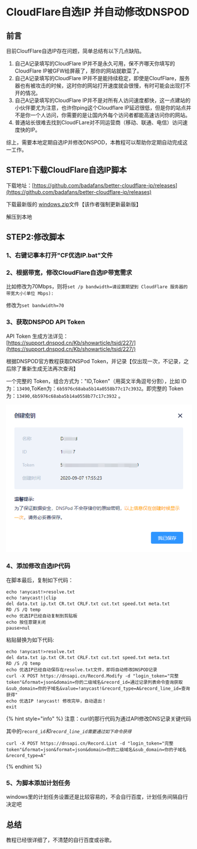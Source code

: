 # CloudFlare自选IP 并自动修改DNSPOD

## 前言

目前CloufFlare自选IP存在问题，简单总结有以下几点缺陷。

1. 自己A记录填写的CloudFlare IP并不是永久可用，保不齐哪天你填写的CloudFlare IP被GFW给屏蔽了，那你的网站就歇菜了。
2. 自己A记录填写的CloudFlare IP并不是能持续稳定，即使是CloufFlare，服务器也有被攻击的时候，这时你的网站打开速度就会很慢，有时可能会出现打不开的情况。
3. 自己A记录填写的CloudFlare IP并不是对所有人访问速度都快，这一点建站的小伙伴要尤为注意，也许你ping这个Cloudflare IP延迟很低，但是你的站点并不是你一个人访问，你需要的是让国内外每个访问者都能高速访问你的网站。
4. 普通站长很难去找到CloudFLare对不同运营商（移动、联通、电信）访问速度快的IP。

综上，需要本地定期自选IP并修改DNSPOD，本教程可以帮助你定期自动完成这一工作。

## STEP1:下载CloudFlare自选IP脚本

下载地址：[https://github.com/badafans/better-cloudflare-ip/releases](https://github.com/badafans/better-cloudflare-ip/releases)

下载最新版的 [windows.zip](https://github.com/badafans/better-cloudflare-ip/releases/download/20210903/windows.zip)文件【该作者强制更新最新版】

解压到本地

## STEP2:修改脚本

### 1、右键记事本打开"CF优选IP.bat"文件

### 2、根据带宽，修改CloudFlare自选IP带宽需求

比如修改为70Mbps，则将`set /p bandwidth=请设置期望到 CloudFlare 服务器的带宽大小(单位 Mbps):`

修改为`set bandwidth=70`

### 3、获取DNSPOD API Token

&#x20;API Token 生成方法详见：[https://support.dnspod.cn/Kb/showarticle/tsid/227/](https://support.dnspod.cn/Kb/showarticle/tsid/227/)

根据DNSPOD官方教程获取DNSPod Token，并记录【仅出现一次，不记录，之后除了重新生成无法再次查询】

&#x20;一个完整的 Token，组合方式为："ID,Token"（用英文半角逗号分割），比如 ID 为：`13490`,ToKen为：`6b5976c68aba5b14a0558b77c17c3932`。即完整的 Token 为：`13490,6b5976c68aba5b14a0558b77c17c3932` 。

![](<../.gitbook/assets/image (83).png>)



### 4、添加修改自选IP代码

在脚本最后，复制如下代码：

```
echo !anycast!>resolve.txt
echo !anycast!|clip
del data.txt ip.txt CR.txt CRLF.txt cut.txt speed.txt meta.txt
RD /S /Q temp
echo 优选IP已经自动复制到剪贴板
echo 按任意键关闭
pause>nul
```

粘贴替换为如下代码:

```
echo !anycast!>resolve.txt
del data.txt ip.txt CR.txt CRLF.txt cut.txt speed.txt meta.txt
RD /S /Q temp
echo 优选IP已经自动保存在resolve.txt文件，即将自动修改DNSPOD记录
curl -X POST https://dnsapi.cn/Record.Modify -d "login_token="完整token"&format=json&domain=你的二级域名&record_id=通过记录列表命令查询获取&sub_domain=你的子域名&value=!anycast!&record_type=A&record_line_id=查询获得"
echo 优选IP !anycast! 修改完毕，自动退出！
exit
```

{% hint style="info" %}
注意：curl的那行代码为通过API修改DNS记录关键代码

其中的`record_id`_和`record_line_id需要通过如下命令获得`_

```
curl -X POST https://dnsapi.cn/Record.List -d "login_token="完整token"&format=json&format=json&domain=你的二级域名&sub_domain=你的子域名&record_type=A"
```
{% endhint %}

### 5、为脚本添加计划任务

windows里的计划任务设置还是比较容易的，不会自行百度，计划任务间隔自行决定吧

## 总结

教程已经很详细了，不清楚的自行百度或谷歌。
